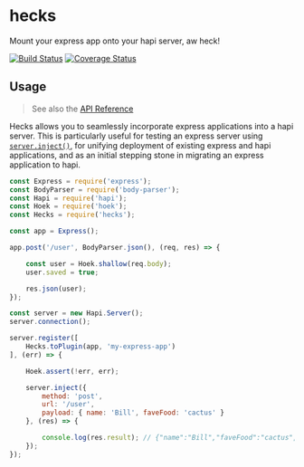 # hecks
Mount your express app onto your hapi server, aw heck!

[![Build Status](https://travis-ci.org/devinivy/hecks.svg?branch=master)](https://travis-ci.org/devinivy/hecks) [![Coverage Status](https://coveralls.io/repos/devinivy/hecks/badge.svg?branch=master&service=github)](https://coveralls.io/github/devinivy/hecks?branch=master)

## Usage
> See also the [API Reference](API.md)

Hecks allows you to seamlessly incorporate express applications into a hapi server.  This is particularly useful for testing an express server using [`server.inject()`](https://github.com/hapijs/hapi/blob/master/API.md#serverinjectoptions-callback), for unifying deployment of existing express and hapi applications, and as an initial stepping stone in migrating an express application to hapi.

```js
const Express = require('express');
const BodyParser = require('body-parser');
const Hapi = require('hapi');
const Hoek = require('hoek');
const Hecks = require('hecks');

const app = Express();

app.post('/user', BodyParser.json(), (req, res) => {

    const user = Hoek.shallow(req.body);
    user.saved = true;

    res.json(user);
});

const server = new Hapi.Server();
server.connection();

server.register([
    Hecks.toPlugin(app, 'my-express-app')
], (err) => {

    Hoek.assert(!err, err);

    server.inject({
        method: 'post',
        url: '/user',
        payload: { name: 'Bill', faveFood: 'cactus' }
    }, (res) => {

        console.log(res.result); // {"name":"Bill","faveFood":"cactus","saved":true}
    });
});
```
